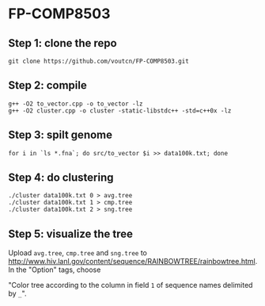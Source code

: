 # FP-COMP8503

## Step 1: clone the repo

```
git clone https://github.com/voutcn/FP-COMP8503.git
```

## Step 2: compile

```
g++ -O2 to_vector.cpp -o to_vector -lz
g++ -O2 cluster.cpp -o cluster -static-libstdc++ -std=c++0x -lz
```

## Step 3: spilt genome

```
for i in `ls *.fna`; do src/to_vector $i >> data100k.txt; done
```

## Step 4: do clustering

```
./cluster data100k.txt 0 > avg.tree
./cluster data100k.txt 1 > cmp.tree
./cluster data100k.txt 2 > sng.tree
```

## Step 5: visualize the tree
Upload `avg.tree`, `cmp.tree` and `sng.tree` to http://www.hiv.lanl.gov/content/sequence/RAINBOWTREE/rainbowtree.html.
In the "Option" tags, choose 

"Color tree according to the column in field `1` of sequence names delimited by `_`".
